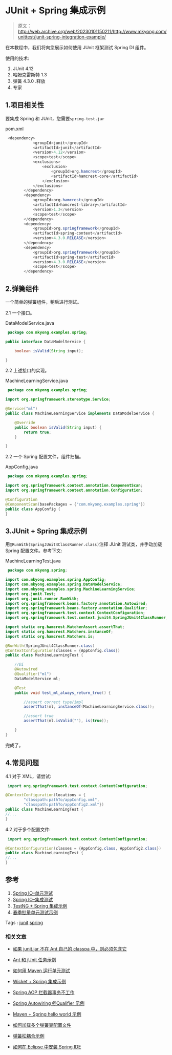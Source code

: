 # JUnit + Spring 集成示例

> 原文：<http://web.archive.org/web/20230101150211/http://www.mkyong.com/unittest/junit-spring-integration-example/>

在本教程中，我们将向您展示如何使用 JUnit 框架测试 Spring DI 组件。

使用的技术:

1.  JUnit 4.12
2.  哈姆克雷斯特 1.3
3.  弹簧 4.3.0 .释放
4.  专家

## 1.项目相关性

要集成 Spring 和 JUnit，您需要`spring-test.jar`

pom.xml

```java
 <dependency>
            <groupId>junit</groupId>
            <artifactId>junit</artifactId>
            <version>4.12</version>
            <scope>test</scope>
            <exclusions>
                <exclusion>
                    <groupId>org.hamcrest</groupId>
                    <artifactId>hamcrest-core</artifactId>
                </exclusion>
            </exclusions>
        </dependency>
        <dependency>
            <groupId>org.hamcrest</groupId>
            <artifactId>hamcrest-library</artifactId>
            <version>1.3</version>
            <scope>test</scope>
        </dependency>
        <dependency>
            <groupId>org.springframework</groupId>
            <artifactId>spring-context</artifactId>
            <version>4.3.0.RELEASE</version>
        </dependency>
        <dependency>
            <groupId>org.springframework</groupId>
            <artifactId>spring-test</artifactId>
            <version>4.3.0.RELEASE</version>
            <scope>test</scope>
        </dependency> 
```

## 2.弹簧组件

一个简单的弹簧组件，稍后进行测试。

2.1 一个接口。

DataModelService.java

```java
 package com.mkyong.examples.spring;

public interface DataModelService {

    boolean isValid(String input);

} 
```

2.2 上述接口的实现。

MachineLearningService.java

```java
 package com.mkyong.examples.spring;

import org.springframework.stereotype.Service;

@Service("ml")
public class MachineLearningService implements DataModelService {

    @Override
    public boolean isValid(String input) {
        return true;
    }

} 
```

2.2 一个 Spring 配置文件，组件扫描。

AppConfig.java

```java
 package com.mkyong.examples.spring;

import org.springframework.context.annotation.ComponentScan;
import org.springframework.context.annotation.Configuration;

@Configuration
@ComponentScan(basePackages = {"com.mkyong.examples.spring"})
public class AppConfig {
} 
```

## 3.JUnit + Spring 集成示例

用`@RunWith(SpringJUnit4ClassRunner.class)`注释 JUnit 测试类，并手动加载 Spring 配置文件。参考下文:

MachineLearningTest.java

```java
 package com.mkyong.spring;

import com.mkyong.examples.spring.AppConfig;
import com.mkyong.examples.spring.DataModelService;
import com.mkyong.examples.spring.MachineLearningService;
import org.junit.Test;
import org.junit.runner.RunWith;
import org.springframework.beans.factory.annotation.Autowired;
import org.springframework.beans.factory.annotation.Qualifier;
import org.springframework.test.context.ContextConfiguration;
import org.springframework.test.context.junit4.SpringJUnit4ClassRunner;

import static org.hamcrest.MatcherAssert.assertThat;
import static org.hamcrest.Matchers.instanceOf;
import static org.hamcrest.Matchers.is;

@RunWith(SpringJUnit4ClassRunner.class)
@ContextConfiguration(classes = {AppConfig.class})
public class MachineLearningTest {

	//DI
    @Autowired
    @Qualifier("ml")
    DataModelService ml;

    @Test
    public void test_ml_always_return_true() {

        //assert correct type/impl
        assertThat(ml, instanceOf(MachineLearningService.class));

        //assert true
        assertThat(ml.isValid(""), is(true));

    }
} 
```

完成了。

## 4.常见问题

4.1 对于 XML，请尝试:

```java
 import org.springframework.test.context.ContextConfiguration;

@ContextConfiguration(locations = {
        "classpath:pathTo/appConfig.xml",
        "classpath:pathTo/appConfig2.xml"})
public class MachineLearningTest {
//...
} 
```

4.2 对于多个配置文件:

```java
 import org.springframework.test.context.ContextConfiguration;

@ContextConfiguration(classes = {AppConfig.class, AppConfig2.class})
public class MachineLearningTest {
//...
} 
```

## 参考

1.  [Spring IO–单元测试](http://web.archive.org/web/20201111193131/http://docs.spring.io/spring-batch/reference/html/testing.html)
2.  [Spring IO–集成测试](http://web.archive.org/web/20201111193131/http://docs.spring.io/spring/docs/current/spring-framework-reference/html/integration-testing.html)
3.  [TestNG + Spring 集成示例](http://web.archive.org/web/20201111193131/http://www.mkyong.com/unittest/testng-spring-integration-example/)
4.  [春季批量单元测试示例](http://web.archive.org/web/20201111193131/http://www.mkyong.com/spring-batch/spring-batch-unit-test-example/)

Tags : [junit](http://web.archive.org/web/20201111193131/https://mkyong.com/tag/junit/) [spring](http://web.archive.org/web/20201111193131/https://mkyong.com/tag/spring/)<input type="hidden" id="mkyong-current-postId" value="14009">

### 相关文章

*   [如果 junit.jar 不在 Ant 自己的 classpa 中，则必须包含它](/web/20201111193131/https://mkyong.com/ant/ant-error-must-include-junit-jar-if-not-in-ants-own-classpath/)
*   [Ant 和 jUnit 任务示例](/web/20201111193131/https://mkyong.com/ant/ant-and-junit-task-example/)
*   [如何用 Maven 运行单元测试](/web/20201111193131/https://mkyong.com/maven/how-to-run-unit-test-with-maven/)
*   [Wicket + Spring 集成示例](/web/20201111193131/https://mkyong.com/wicket/wicket-spring-integration-example/)
*   [Spring AOP 拦截器事务不工作](/web/20201111193131/https://mkyong.com/spring/spring-aop-interceptor-transaction-is-not-working/)

*   [Spring Autowiring @Qualifier 示例](/web/20201111193131/https://mkyong.com/spring/spring-autowiring-qualifier-example/)
*   [Maven + Spring hello world 示例](/web/20201111193131/https://mkyong.com/spring/quick-start-maven-spring-example/)
*   [如何加载多个弹簧豆配置文件](/web/20201111193131/https://mkyong.com/spring/load-multiple-spring-bean-configuration-file/)
*   [弹簧松耦合示例](/web/20201111193131/https://mkyong.com/spring/spring-loosely-coupled-example/)
*   [如何在 Eclipse 中安装 Spring IDE](/web/20201111193131/https://mkyong.com/spring/how-to-install-spring-ide-in-eclipse/)